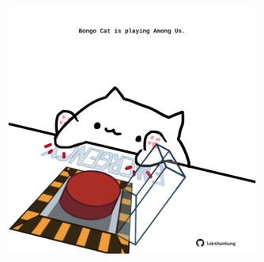 <!-- built at 11/06/2021, 16:07:56 UTC -->
<p align="center">
  <img width="500" height="500" src="./ReadmeImage.svg">
</p>
